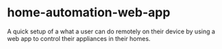 # home-automation-web-app

A quick setup of a what a user can do remotely on their device by using a web app to control their appliances in their homes.
